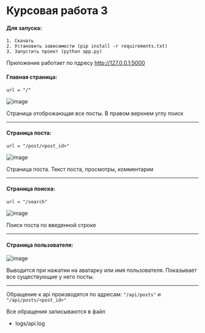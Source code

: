 
# Курсовая работа 3

#### Для запуска:

    1. Скачать
    2. Установить зависимости (pip install -r requirements.txt)
    3. Запустить проект (python app.py)

Приложение работает по пдресу http://127.0.0.1:5000

#### Главная страница:

`url = "/"`

![image](https://i120.fastpic.org/big/2022/0612/0d/e2b5392ce8dfd5d7fe18110aa5ee550d.png?md5=Wg7GXl4q972ShlBQPw8hig&expires=1655020800)

Страница отоброжающая все посты. В правом верхнем углу поиск

---
#### Страница поста:

`url = "/post/<post_id>"`

![image](https://i120.fastpic.org/big/2022/0612/d5/e700983b6b1e827b68d819aee401f6d5.png?md5=MWusAOagCYjvOYX93o3TmQ&expires=1655020800)

Страница поста. Текст поста, просмотры, комментарии

---
#### Страница поиска:

`url = "/search"`

![image](https://i120.fastpic.org/big/2022/0612/d1/47e1206f9e56f5df80412313b06e42d1.png?md5=S9O5QwbtclBce_laHVu4-Q&expires=1655020800)

Поиск поста по введенной строке

---
#### Страница пользователя:

![image](https://i120.fastpic.org/big/2022/0612/78/3d3eea4cbb9c0be2fab7d46186d0c678.png?md5=SnHWuCA5X1NA49lMlBmu9w&expires=1655020800)

Выводится при нажатии на аватарку или имя пользователя. Показывает все существующие у него посты.

---
Обращение к api производятся по адресам:
`"/api/posts"`
и
`"/api/posts/<post_id>"`

Все обращения записываются в файл 
- logs/api.log
